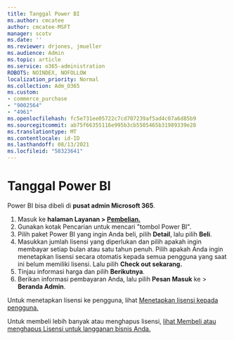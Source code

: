 ```yaml
---
title: Tanggal Power BI
ms.author: cmcatee
author: cmcatee-MSFT
manager: scotv
ms.date: ''
ms.reviewer: drjones, jmueller
ms.audience: Admin
ms.topic: article
ms.service: o365-administration
ROBOTS: NOINDEX, NOFOLLOW
localization_priority: Normal
ms.collection: Adm_O365
ms.custom:
- commerce_purchase
- "9002564"
- "4961"
ms.openlocfilehash: fc5e731ee05722c7cd707239af5ad4c07a6d85b9
ms.sourcegitcommit: ab75f66355116e995b3cb5505465b31989339e28
ms.translationtype: MT
ms.contentlocale: id-ID
ms.lasthandoff: 08/13/2021
ms.locfileid: "58323641"
---
```

# <a name="purchase-power-bi"></a>Tanggal Power BI

Power BI bisa dibeli di **pusat admin Microsoft 365**.

1. Masuk ke **halaman Layanan > [Pembelian.](https://go.microsoft.com/fwlink/p/?linkid=868433)**
2. Gunakan kotak Pencarian untuk mencari "tombol Power BI".
3. Pilih paket Power BI yang ingin Anda beli, pilih **Detail**, lalu pilih **Beli**.
4. Masukkan jumlah lisensi yang diperlukan dan pilih apakah ingin membayar setiap bulan atau satu tahun penuh. Pilih apakah Anda ingin menetapkan lisensi secara otomatis kepada semua pengguna yang saat ini belum memiliki lisensi. Lalu pilih **Check out sekarang.**
5. Tinjau informasi harga dan pilih **Berikutnya**.
6. Berikan informasi pembayaran Anda, lalu pilih **Pesan Masuk** ke  >  **Beranda Admin**.

Untuk menetapkan lisensi ke pengguna, lihat [Menetapkan lisensi kepada pengguna.](https://docs.microsoft.com/microsoft-365/admin/manage/assign-licenses-to-users)

Untuk membeli lebih banyak atau menghapus lisensi, [lihat Membeli atau menghapus Lisensi untuk langganan bisnis Anda.](https://docs.microsoft.com/microsoft-365/commerce/licenses/buy-licenses)